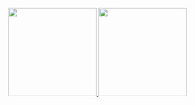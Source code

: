 <p align="center"><a href="https://github.com/neoxr">
  <img height="180em" src="https://github-readme-stats-eight-theta.vercel.app/api?username=neoxr&show_icons=true&include_all_commits=true&count_private=true&theme=dark#gh-dark-mode-only"/>
  <img height="180em" src="https://github-readme-stats-eight-theta.vercel.app/api/top-langs/?username=neoxr&layout=compact&langs_count=8&theme=dark#gh-dark-mode-only"/>
</a></p>
